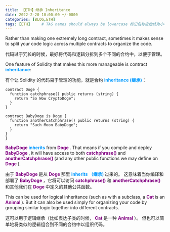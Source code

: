```yaml
---
title: 【ETH】继承 Inheritance
date: 2022-2-20 10:00:00 +/-0800
categories: [BLOG,ETH]
tags: [ETH]     # TAG names should always be lowercase 标记名称应始终为小写
---
```


<!---

<font color="#800080"><b> 私有 </b></font>
<b><font color="#0099ff">结构体类型</font></b>
> **

--->


Rather than making one extremely long contract, sometimes it makes sense to split your code logic across multiple contracts to organize the code.

代码过于冗长的时候，最好将代码和逻辑分拆到多个不同的合约中，以便于管理。

One feature of Solidity that makes this more manageable is contract <b><font color="#0099ff">inheritance</font></b>:

有个让 Solidity 的代码易于管理的功能，就是合约 <b><font color="#0099ff">inheritance (继承)</font></b>：

```solidity
contract Doge {
  function catchphrase() public returns (string) {
    return "So Wow CryptoDoge";
  }
}

contract BabyDoge is Doge {
  function anotherCatchphrase() public returns (string) {
    return "Such Moon BabyDoge";
  }
}
}
```

<font color="#800080"><b> BabyDoge </b></font> <b><font color="#0099ff">inherits</font></b> from <font color="#800080"><b> Doge </b></font>. That means if you compile and deploy <font color="#800080"><b> BabyDoge </b></font>, it will have access to both <font color="#800080"><b> catchphrase() </b></font> and <font color="#800080"><b> anotherCatchphrase() </b></font> (and any other public functions we may define on <font color="#800080"><b> Doge </b></font>).

由于 <font color="#800080"><b> BabyDoge </b></font> 是从 <font color="#800080"><b> Doge </b></font> 那里 <b><font color="#0099ff">inherits （继承) </font></b>过来的。 这意味着当你编译和部署了 <font color="#800080"><b> BabyDoge </b></font>，它将可以访问 <font color="#800080"><b> catchphrase() </b></font> 和 <font color="#800080"><b> anotherCatchphrase() </b></font>和其他我们在 <font color="#800080"><b> Doge </b></font>中定义的其他公共函数。

This can be used for logical inheritance (such as with a subclass, a <font color="#800080"><b> Cat </b></font> is an <font color="#800080"><b> Animal </b></font>). But it can also be used simply for organizing your code by grouping similar logic together into different contracts.

这可以用于逻辑继承（比如表达子类的时候，<font color="#800080"><b> Cat </b></font> 是一种 <font color="#800080"><b> Animal </b></font>）。 但也可以简单地将类似的逻辑组合到不同的合约中以组织代码。
